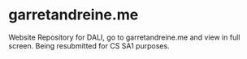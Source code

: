 # garretandreine.me
Website Repository for DALI, go to garretandreine.me and view in full screen.
Being resubmitted for CS SA1 purposes.
